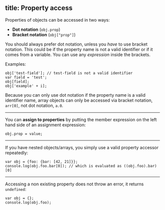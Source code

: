 title: Property access
---
Properties of objects can be accessed in two ways:

- **Dot notation** (`obj.prop`)
- **Bracket notation** (`obj["prop"]`)

You should always prefer dot notation, unless you *have* to use bracket notation.
This could be if the property name is not a valid identifier or if it comes from
a variable. You can use any *expression* inside the brackets.

Examples:

```
obj['test-field']; // test-field is not a valid identifier
var field = 'test';
obj[field];
obj['example' + i];
```

Because you can only use dot notation if the property name is a valid identifier
name, array objects can only be accessed via bracket notation, `arr[0]`, not dot
notation, `a.0`.

---

You can **assign to properties** by putting the member expression on the left
hand side of an assignment expression:
```
obj.prop = value;
```

---

If you have nested objects/arrays, you simply use a valid property accessor
repeatedly:
```
var obj = {foo: {bar: [42, 21]}};
console.log(obj.foo.bar[0]); // which is evaluated as ((obj.foo).bar)[0]
```

---

Accessing a non existing property does not throw an error, it returns
`undefined`:

    var obj = {};
    console.log(obj.foo);
